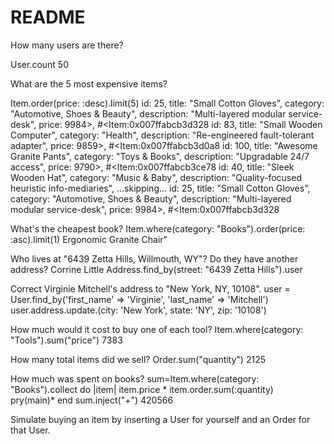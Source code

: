 # README

How many users are there?

User.count
 50

What are the 5 most expensive items?

Item.order(price: :desc).limit(5)
id: 25,
title: "Small Cotton Gloves",
category: "Automotive, Shoes & Beauty",
description: "Multi-layered modular service-desk",
price: 9984>,
#<Item:0x007ffabcb3d328
id: 83,
title: "Small Wooden Computer",
category: "Health",
description: "Re-engineered fault-tolerant adapter",
price: 9859>,
#<Item:0x007ffabcb3d0a8
id: 100,
title: "Awesome Granite Pants",
category: "Toys & Books",
description: "Upgradable 24/7 access",
price: 9790>,
#<Item:0x007ffabcb3ce78
id: 40,
title: "Sleek Wooden Hat",
category: "Music & Baby",
description: "Quality-focused heuristic info-mediaries",
...skipping...
id: 25,
title: "Small Cotton Gloves",
category: "Automotive, Shoes & Beauty",
description: "Multi-layered modular service-desk",
price: 9984>,
#<Item:0x007ffabcb3d328

What's the cheapest book?
  Item.where(category: "Books").order(price: :asc).limit(1)
    Ergonomic Granite Chair"

Who lives at "6439 Zetta Hills, Willmouth, WY"? Do they have another address?
  Corrine Little
   Address.find_by(street: "6439 Zetta Hills").user


Correct Virginie Mitchell's address to "New York, NY, 10108".
  user = User.find_by('first_name' => 'Virginie', 'last_name' => 'Mitchell')
    user.address.update.(city: 'New York', state: 'NY', zip: '10108')


How much would it cost to buy one of each tool?
Item.where(category: "Tools").sum("price")
  7383

How many total items did we sell?
  Order.sum("quantity")
    2125

How much was spent on books?
sum=Item.where(category: "Books").collect do |item|
   item.price * item.order.sum(:quantity)  
    pry(main)* end
      sum.inject("+")
   420566

Simulate buying an item by inserting a User for yourself and an Order for that User.
